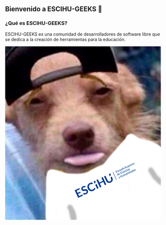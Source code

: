 ## Bienvenido a ESCIHU-GEEKS 👋

### ¿Qué es ESCIHU-GEEKS?

ESCIHU-GEEKS es una comunidad de desarrolladores de software libre que se dedica a la creación de herramientas para la educación.

![Imagen-perro](assets/Imagen-perro.png)


<!--

**Here are some ideas to get you started:**

🙋‍♀️ A short introduction - what is your organization all about?
🌈 Contribution guidelines - how can the community get involved?
👩‍💻 Useful resources - where can the community find your docs? Is there anything else the community should know?
🍿 Fun facts - what does your team eat for breakfast?
🧙 Remember, you can do mighty things with the power of [Markdown](https://docs.github.com/github/writing-on-github/getting-started-with-writing-and-formatting-on-github/basic-writing-and-formatting-syntax)
-->
